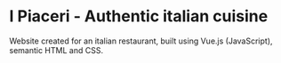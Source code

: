 # I Piaceri - Authentic italian cuisine
Website created for an italian restaurant, built using Vue.js (JavaScript), semantic HTML and CSS.